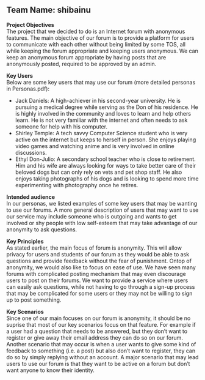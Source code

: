 ## Team Name: shibainu

**Project Objectives**  
The project that we decided to do is an Internet forum with anonymous features. The main objective of our forum is to provide a platform for users to communicate with each other without being limited by some TOS, all while keeping the forum appropriate and keeping users anonymous. We can keep an anonymous forum appropriate by having posts that are anonymously posted, required to be approved by an admin.

**Key Users**  
Below are some key users that may use our forum (more detailed personas in Personas.pdf):    

- Jack Daniels: A high-achiever in his second-year university. He is pursuing a medical degree while serving as the Don of his residence. He is highly involved in the community and loves to learn and help others learn. He is not very familiar with the internet and often needs to ask someone for help with his computer.  
- Shirley Temple: A tech savvy Computer Science student who is very active on the internet but keeps to herself in person. She enjoys playing video games and watching anime and is very involved in online discussions. 
- Ethyl Don-Julio: A secondary school teacher who is close to retirement. Him and his wife are always looking for ways to take better care of their beloved dogs but can only rely on vets and pet shop staff. He also enjoys taking photographs of his dogs and is looking to spend more time experimenting with photography once he retires.

**Intended audience**  
In our personas, we listed examples of some key users that may be wanting to use our forums. A more general description of users that may want to use our service may include someone who is outgoing and wants to get involved or shy people with low self-esteem that may take advantage of our anonymity to ask questions.

**Key Principles**  
As stated earlier, the main focus of forum is anonymity. This will allow privacy for users and students of our forum as they would be able to ask questions and provide feedback without the fear of punishment. Ontop of anonymity, we would also like to focus on ease of use. We have seen many forums with complicated posting mechanism that may even discourage users to post on their forums. We want to provide a service where users can easily ask questions, while not having to go through a sign-up process that may be complicated for some users or they may not be willing to sign up to post something.

**Key Scenarios**     
Since one of our main focuses on our forum is anonymity, it should be no suprise that most of our key scenarios focus on that feature. For example if a user had a question that needs to be answered, but they don’t want to register or give away their email address they can do so on our forum. Another scenario that may occur is when a user wants to give some kind of feedback to something (i.e. a post) but also don’t want to register, they can do so by simply replying without an account. A major scenario that may lead users to use our forum is that they want to be active on a forum but don’t want anyone to know their identity. 




